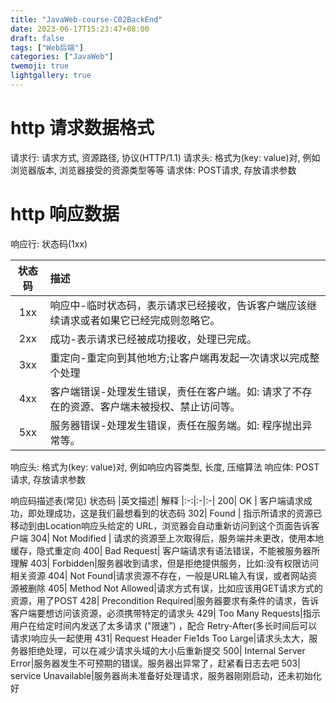 ```yaml
---
title: "JavaWeb-course-C02BackEnd"
date: 2023-06-17T15:23:47+08:00
draft: false
tags: ["Web后端"]
categories: ["JavaWeb"]
twemoji: true
lightgallery: true
---
```


# http 请求数据格式
请求行: 请求方式, 资源路径, 协议(HTTP/1.1)
请求头: 格式为(key: value)对, 例如浏览器版本, 浏览器接受的资源类型等等
请求体: POST请求, 存放请求参数
# http 响应数据
响应行: 状态码(1xx)

状态码| 描述
|:-:|:-|
1xx | 响应中-临时状态码，表示请求已经接收，告诉客户端应该继续请求或者如果它已经完成则忽略它。
2xx | 成功-表示请求已经被成功接收，处理已完成。
3xx | 重定向-重定向到其他地方;让客户端再发起一次请求以完成整个处理
4xx | 客户端错误-处理发生错误，责任在客户端。如: 请求了不存在的资源、客户端未被授权、禁止访问等。
5xx | 服务器错误-处理发生错误，责任在服务端。如: 程序抛出异常等。

响应头: 格式为(key: value)对, 例如响应内容类型, 长度, 压缩算法
响应体: POST请求, 存放请求参数

响应码描述表(常见)
状态码 |英文描述| 解释
|:-:|:-|:-|
200| OK | 客户端请求成功，即处理成功，这是我们最想看到的状态码
302| Found | 指示所请求的资源已移动到由Location响应头给定的 URL，浏览器会自动重新访问到这个页面告诉客户端
304| Not Modified | 请求的资源至上次取得后，服务端并未更改，使用本地缓存，隐式重定向
400| Bad Request| 客户端请求有语法错误，不能被服务器所理解
403| Forbidden|服务器收到请求，但是拒绝提供服务，比如:没有权限访问相关资源
404| Not Found|请求资源不存在，一般是URL输入有误，或者网站资源被删除
405| Method Not Allowed|请求方式有误，比如应该用GET请求方式的资源，用了POST
428| Precondition Required|服务器要求有条件的请求，告诉客户端要想访问该资源，必须携带特定的请求头
429| Too Many Requests|指示用户在给定时间内发送了太多请求 ("限速”) ，配合 Retry-After(多长时间后可以请求)响应头一起使用
431| Request Header Fie1ds Too Large|请求头太大，服务器拒绝处理，可以在减少请求头域的大小后重新提交
500| Internal Server Error|服务器发生不可预期的错误。服务器出异常了，赶紧看日志去吧
503| service Unavailable|服务器尚未准备好处理请求，服务器刚刚启动，还未初始化好



